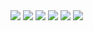 <img src="https://github.com/Gadai14/File-sharing-app/assets/121002242/a3f9c9c7-e426-46b9-80ba-eb8f5245d32d">
<img src="https://github.com/Gadai14/File-sharing-app/assets/121002242/d553c1f4-df7a-4d11-b06a-91fd44ab82d0">

<img src="https://github.com/Gadai14/File-sharing-app/assets/121002242/9dd2899d-c042-4fd7-a5a3-c229fdbc23d8">

<img src="https://github.com/Gadai14/File-sharing-app/assets/121002242/2b1935b0-e49d-434b-9866-9fe7ceca25db">

<img src="https://github.com/Gadai14/File-sharing-app/assets/121002242/6e6b8fe2-f773-4603-bef4-7cea93ad7f9a">

<img src="https://github.com/Gadai14/File-sharing-app/assets/121002242/e260cc1c-1dc6-4949-a866-291d3636eec7">

<img src=" ">

<img src=" ">

<img src=" ">
